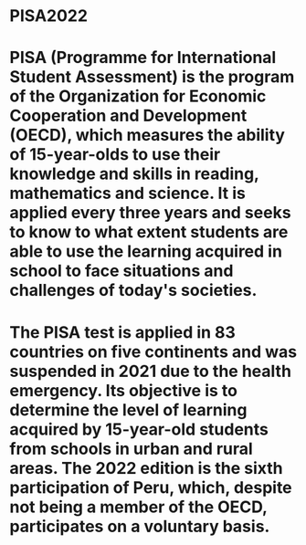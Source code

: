 # PISA2022

# PISA (Programme for International Student Assessment) is the program of the Organization for Economic Cooperation and Development (OECD), which measures the ability of 15-year-olds to use their knowledge and skills in reading, mathematics and science. It is applied every three years and seeks to know to what extent students are able to use the learning acquired in school to face situations and challenges of today's societies.

# The PISA test is applied in 83 countries on five continents and was suspended in 2021 due to the health emergency. Its objective is to determine the level of learning acquired by 15-year-old students from schools in urban and rural areas. The 2022 edition is the sixth participation of Peru, which, despite not being a member of the OECD, participates on a voluntary basis.

